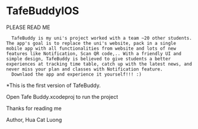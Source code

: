 # TafeBuddyIOS
PLEASE READ ME


      TafeBuddy is my uni's project worked with a team ~20 other students. The app's goal is to replace the uni's website, pack in a single mobile app with all functionalities from website and lots of new features like Notification, Scan QR code,.. With a friendly UI and simple design, TafeBuddy is believed to give students a better experiences at tracking time table, catch up with the latest news, and never miss your plan and classes with Notification feature.
      Downlaod the app and experience it yourself!!! :)
      
      
*This is the first version of TafeBuddy.

Open Tafe Buddy.xcodeproj to run the project


Thanks for reading me

Author,
Hua Cat Luong

